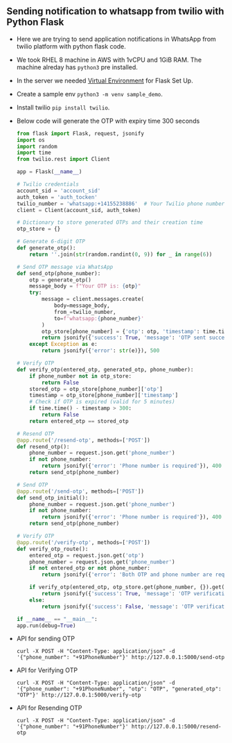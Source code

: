 Sending notification to whatsapp from twilio with Python Flask
--------------------------------------------------------------
* Here we are trying to send application notifications in WhatsApp from twilio platform with python flask code.
* We took RHEL 8 machine in AWS with 1vCPU and 1GiB RAM. The machine alreday has `python3` pre installed.
* In the server we needed [Virtual Environment](https://phoenixnap.com/kb/install-flask) for Flask Set Up.
* Create a sample env `python3 -m venv sample_demo`.
* Install twilio `pip install twilio`.
* Below code will generate the OTP with expiry time 300 seconds
    ```py
    from flask import Flask, request, jsonify
    import os
    import random
    import time
    from twilio.rest import Client

    app = Flask(__name__)

    # Twilio credentials
    account_sid = 'account_sid'
    auth_token = 'auth_tocken'
    twilio_number = 'whatsapp:+14155238886'  # Your Twilio phone number
    client = Client(account_sid, auth_token)

    # Dictionary to store generated OTPs and their creation time
    otp_store = {}

    # Generate 6-digit OTP
    def generate_otp():
        return ''.join(str(random.randint(0, 9)) for _ in range(6))

    # Send OTP message via WhatsApp
    def send_otp(phone_number):
        otp = generate_otp()
        message_body = f"Your OTP is: {otp}"
        try:
            message = client.messages.create(
                body=message_body,
                from_=twilio_number,
                to=f'whatsapp:{phone_number}'
            )
            otp_store[phone_number] = {'otp': otp, 'timestamp': time.time()}  # Store OTP and its creation time
            return jsonify({'success': True, 'message': 'OTP sent successfully!'}), 200
        except Exception as e:
            return jsonify({'error': str(e)}), 500

    # Verify OTP
    def verify_otp(entered_otp, generated_otp, phone_number):
        if phone_number not in otp_store:
            return False
        stored_otp = otp_store[phone_number]['otp']
        timestamp = otp_store[phone_number]['timestamp']
        # Check if OTP is expired (valid for 5 minutes)
        if time.time() - timestamp > 300:
            return False
        return entered_otp == stored_otp

    # Resend OTP
    @app.route('/resend-otp', methods=['POST'])
    def resend_otp():
        phone_number = request.json.get('phone_number')
        if not phone_number:
            return jsonify({'error': 'Phone number is required'}), 400
        return send_otp(phone_number)

    # Send OTP
    @app.route('/send-otp', methods=['POST'])
    def send_otp_initial():
        phone_number = request.json.get('phone_number')
        if not phone_number:
            return jsonify({'error': 'Phone number is required'}), 400
        return send_otp(phone_number)

    # Verify OTP
    @app.route('/verify-otp', methods=['POST'])
    def verify_otp_route():
        entered_otp = request.json.get('otp')
        phone_number = request.json.get('phone_number')
        if not entered_otp or not phone_number:
            return jsonify({'error': 'Both OTP and phone number are required'}), 400

        if verify_otp(entered_otp, otp_store.get(phone_number, {}).get('otp'), phone_number):
            return jsonify({'success': True, 'message': 'OTP verification successful!'}), 200
        else:
            return jsonify({'success': False, 'message': 'OTP verification failed!'}), 400

    if __name__ == "__main__":
    app.run(debug=True)
    ```


* API for sending OTP
    ```
    curl -X POST -H "Content-Type: application/json" -d '{"phone_number": "+91PhoneNumber"}' http://127.0.0.1:5000/send-otp
    ```

* API for Verifying OTP
    ```
    curl -X POST -H "Content-Type: application/json" -d '{"phone_number": "+91PhoneNumber", "otp": "OTP", "generated_otp": "OTP"}' http://127.0.0.1:5000/verify-otp
    ```

* API for Resending OTP
    ```
    curl -X POST -H "Content-Type: application/json" -d '{"phone_number": "+91PhoneNumber"}' http://127.0.0.1:5000/resend-otp
    ```
